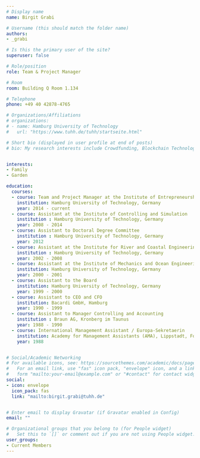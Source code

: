 ```yaml
---
# Display name
name: Birgit Grabi

# Username (this should match the folder name)
authors:
- _grabi

# Is this the primary user of the site?
superuser: false

# Role/position
role: Team & Project Manager

# Room
room: Building Q Room 1.134

# Telephone
phone: +49 40 42878-4765

# Organizations/Affiliations
# organizations:
# - name: Hamburg University of Technology
#   url: "https://www.tuhh.de/tuhh/startseite.html"

# Short bio (displayed in user profile at end of posts)
# bio: My research interests include Crowdfunding, Blockchain Technology and Initial Coin Offerings.


interests:
- Family
- Garden

education:
  courses:
  - course: Team and Project Manager at the Institute of Entrepreneurship
    institution: Hamburg University of Technology, Germany
    year: 2014 - current
  - course: Assistant at the Institute of Controlling and Simulation
    institution : Hamburg University of Technology, Germany
    year: 2008 - 2014
  - course: Assistant to Doctoral Degree Committee
    institution : Hamburg University of Technology, Germany
    year: 2012
  - course: Assistant at the Institute for River and Coastal Engineering
    institution : Hamburg University of Technology, Germany
    year: 2002 - 2008
  - course: Assistant at the Institute of Mechanics and Ocean Engineering
    institution: Hamburg University of Technology, Germany 
    year: 2000 - 2001
  - course: Assistant to the Board 
    institution: Hamburg University of Technology, Germany 
    year: 1999 - 2000
  - course: Assistant to CEO and CFO
    institution: Bacardi GmbH, Hamburg
    year: 1990 - 1999
  - course: Assistant to Manager Controlling and Accounting
    institution : Braun AG, Kronberg im Taunus
    year: 1988 - 1990
  - course: International Management Assistant / Europa-Sekretaerin
    institution: Academy for Management Assistants (AMA), Lippstadt, Foreign Language Studies
    year: 1988


# Social/Academic Networking
# For available icons, see: https://sourcethemes.com/academic/docs/page-builder/#icons
#   For an email link, use "fas" icon pack, "envelope" icon, and a link in the
#   form "mailto:your-email@example.com" or "#contact" for contact widget.
social:
- icon: envelope
  icon_pack: fas
  link: "mailto:birgit.grabi@tuhh.de"


# Enter email to display Gravatar (if Gravatar enabled in Config)
email: ""

# Organizational groups that you belong to (for People widget)
#   Set this to `[]` or comment out if you are not using People widget.
user_groups:
- Current Members
---
```

